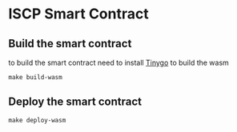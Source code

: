 # ISCP Smart Contract

## Build the smart contract

to build the smart contract need to install [Tinygo](https://tinygo.org/getting-started/install/) to build the wasm

```shell
make build-wasm
```

## Deploy the smart contract

```Shell
make deploy-wasm
```
